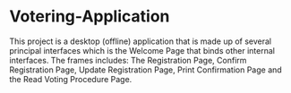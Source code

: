 # Votering-Application
This project is a desktop (offline) application that is made up of several principal interfaces which is the Welcome Page that binds other internal interfaces. The frames includes: The Registration Page, Confirm Registration Page, Update Registration Page, Print Confirmation Page and the Read Voting Procedure Page. 
